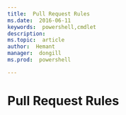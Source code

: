 ```yaml
---
title:  Pull Request Rules
ms.date:  2016-06-11
keywords:  powershell,cmdlet
description:  
ms.topic:  article
author:  Hemant
manager:  dongill
ms.prod:  powershell

---
```

# Pull Request Rules
